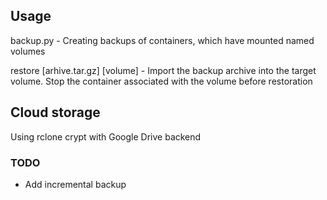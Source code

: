 ## Usage

backup.py - Creating backups of containers, which have mounted named volumes

restore [arhive.tar.gz] [volume] - Import the backup archive into the target volume. Stop the container associated with the volume before restoration

## Cloud storage
Using rclone crypt with Google Drive backend

### TODO
- Add incremental backup